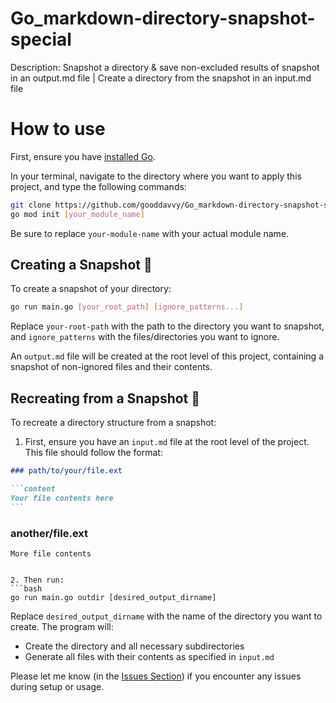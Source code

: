 # Go_markdown-directory-snapshot-special

Description: Snapshot a directory & save non-excluded results of snapshot in an output.md file | Create a directory from the snapshot in an input.md file

# How to use

First, ensure you have [installed Go](https://go.dev/dl/).

In your terminal, navigate to the directory where you want to apply this project, and type the following commands:

```bash
git clone https://github.com/gooddavvy/Go_markdown-directory-snapshot-special
go mod init [your_module_name]
```

Be sure to replace `your-module-name` with your actual module name.

## Creating a Snapshot 📸

To create a snapshot of your directory:

```bash
go run main.go [your_root_path] [ignore_patterns...]
```

Replace `your-root-path` with the path to the directory you want to snapshot, and `ignore_patterns` with the files/directories you want to ignore.

An `output.md` file will be created at the root level of this project, containing a snapshot of non-ignored files and their contents.

## Recreating from a Snapshot 🎨

To recreate a directory structure from a snapshot:

1. First, ensure you have an `input.md` file at the root level of the project. This file should follow the format:

````markdown
### path/to/your/file.ext

```content
Your file contents here
```
````

### another/file.ext

```content
More file contents
```

````

2. Then run:
```bash
go run main.go outdir [desired_output_dirname]
````

Replace `desired_output_dirname` with the name of the directory you want to create. The program will:

- Create the directory and all necessary subdirectories
- Generate all files with their contents as specified in `input.md`

Please let me know (in the [Issues Section](https://github.com/gooddavvy/Go_markdown-directory-snapshot-special/issues)) if you encounter any issues during setup or usage.
